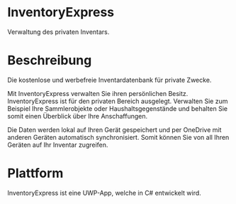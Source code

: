 
# InventoryExpress
Verwaltung des privaten Inventars.

# Beschreibung
Die kostenlose und werbefreie Inventardatenbank für private Zwecke. 

Mit InventoryExpress verwalten Sie ihren persönlichen Besitz. InventoryExpress ist für den privaten Bereich ausgelegt. Verwalten Sie zum Beispiel Ihre Sammlerobjekte oder Haushaltsgegenstände und behalten Sie somit einen Überblick über Ihre Anschaffungen.

Die Daten werden lokal auf Ihren Gerät gespeichert und per OneDrive mit anderen Geräten automatisch synchronisiert. Somit können Sie von all Ihren Geräten auf Ihr Inventar zugreifen.

# Plattform
InventoryExpress ist eine UWP-App, welche in C# entwickelt wird.
